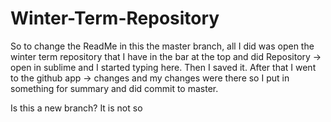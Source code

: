 # Winter-Term-Repository
So to change the ReadMe in this the master branch, all I did was open the winter term repository that I have in the bar at the top and did Repository -> open in sublime and I started typing here. Then I saved it. After that I went to the github app -> changes and my changes were there so I put in something for summary and did commit to master. 

Is this a new branch? 
It is not so